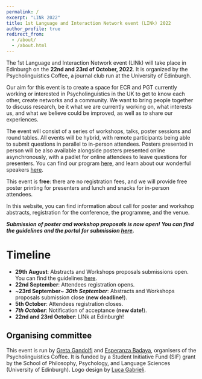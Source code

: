 ```yaml
---
permalink: /
excerpt: "LINk 2022"
title: 1st Language and Interaction Network event (LINk) 2022
author_profile: true
redirect_from: 
  - /about/
  - /about.html
---
```


The 1st Language and Interaction Network event (LINk) will take place in Edinburgh on the **22nd and 23rd of October, 2022**. It is organized by the Psycholinguistics Coffee, a journal club run at the University of Edinburgh.

Our aim for this event is to create a space for ECR and PGT currently working or interested in Psycholinguistics in the UK to get to know each other, create networks and a community. We want to bring people together to discuss research, be it what we are currently working on, what interests us, and what we believe could be improved, as well as to share our experiences.

The event will consist of a series of workshops, talks, poster sessions and round tables. All events will be hybrid, with remote participants being able to submit questions in parallel to in-person attendees. Posters presented in person will be also available alongside posters presented online asynchronously, with a padlet for online attendees to leave questions for presenters. You can find our program [here](https://linkedi2022.github.io/program/), and learn about our wonderful speakers [here](https://linkedi2022.github.io/speakers/).

This event is **free**: there are no registration fees, and we will provide free poster printing for presenters and lunch and snacks for in-person attendees.

In this website, you can find information about call for poster and workshop abstracts, registration for the conference, the programme, and the venue.

***Submission of poster and workshop proposals is now open! You can find the guidelines and the portal for submission [here](https://linkedi2022.github.io/submissions/).***

Timeline
======
- **29th August**: Abstracts and Workshops proposals submissions open. You can find the guidelines [here](https://linkedi2022.github.io/submissions/).
- **22nd September**: Attendees registration opens.
- ~**23rd September**~ ***30th September***: Abstracts and Workshops proposals submission close (**new deadline!**).
- **5th October**: Attendees registration closes.
- ***7th October***: Notification of acceptance (**new date!**). 
- **22nd and 23rd October**: LINk at Edinburgh!

Organising committee
------
This event is run by [Greta Gandolfi](https://twitter.com/greta_gandolfi) and [Esperanza Badaya](https://twitter.com/erbadaya), organisers of the Psycholinguistics Coffee. It is funded by a Student Initiative Fund (SIF) grant by the School of Philosophy, Psychology, and Language Sciences (University of Edinburgh).
Logo design by [Luca Gabrieli](https://www.instagram.com/cia_rro/).
